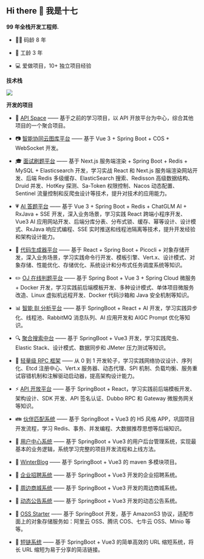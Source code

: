 ## Hi there 👋 我是十七

**99 年全栈开发工程师.**
- 👨‍💻 码龄 8 年

- 🏡 工龄 3 年

- 💻 爱做项目，10+ 独立项目经验

**技术栈**
<!-- https://github.com/tandpfun/skill-icons -->
<img align="center" src="https://skillicons.dev/icons?i=java,spring,mysql,redis,elasticsearch,rabbitmq,docker,jenkins,kubernetes,html,css,js,ts,vue,vite,pinia,react,nodejs,nginx,git,github,gitlab,linux,md,vscode,visualstudio,idea,webstorm,pycharm,rider&theme=light" />

**开发的项目**
- 🎉 [API Space](https://github.com/wangweidong929/winter-api-space-backend) —— 基于之前的学习项目，以 API 开放平台为中心，综合其他项目的一个聚合项目。

- 📷 [智能协同云图库平台](https://github.com/wangweidong929/winter-cloud-picture-backend) —— 基于 Vue 3 + Spring Boot + COS + WebSocket 开发。

- 🎓 [面试刷题平台](https://github.com/wangweidong929/winter-interview-backend) —— 基于 Next.js 服务端渲染 + Spring Boot + Redis + MySQL + Elasticsearch 开发，学习实战 React 和 Next.js 服务端渲染网站开发、后端 Redis 多级缓存、ElasticSearch 搜索、Redisson 高级数据结构、Druid 并发、HotKey 探测、Sa-Token 权限控制、Nacos 动态配置、Sentinel 流量控制和反爬虫设计等技术，提升对技术的应用能力。

- 💗 [AI 答题平台](https://github.com/wangweidong929/winter-ai-answer-backend) —— 基于 Vue 3 + Spring Boot + Redis + ChatGLM AI + RxJava + SSE 开发，深入业务场景，学习实践 React 跨端小程序开发、Vue3 AI 应用网站开发、后端分库分表、分布式锁、缓存、幂等设计、设计模式、RxJava 响应式编程、SSE 实时推送和线程池隔离等技术，提升开发经验和架构设计能力。

- 🎲 [代码生成器平台](https://github.com/wangweidong929/winter-gen-code-backend) —— 基于 React + Spring Boot + Picocli + 对象存储开发，深入业务场景，学习实践命令行开发、模板引擎、Vert.x、设计模式、对象存储、性能优化、存储优化、系统设计和分布式任务调度系统等知识。

- ✏️ [OJ 在线判题平台](https://github.com/wangweidong929/winter-oj-backend) —— 基于 Spring Boot + Vue 3 + Spring Cloud 微服务 + Docker 开发，学习实践前后端模板开发、多种设计模式、单体项目微服务改造、Linux 虚拟机远程开发、Docker 代码沙箱和 Java 安全机制等知识。

- 📊 [智能 BI 分析平台](https://github.com/wangweidong929/winter-bi-backend) —— 基于 SpringBoot + React + AI 开发，学习实践异步化、线程池、RabbitMQ 消息队列、AI 应用开发和 AIGC Prompt 优化等知识。

- 🔍 [聚合搜索中台](https://github.com/wangweidong929/winter-search-backend) —— 基于 SpringBoot + Vue3 开发，学习实践爬虫、Elastic Stack、设计模式、数据同步和 JMeter 压力测试等知识。

- 🔨 [轻量级 RPC 框架](https://github.com/wangweidong929/winter-rpc-backend) —— 从 0 到 1 开发轮子，学习实践网络协议设计、序列化、Etcd 注册中心、Vert.x 服务器、动态代理、SPI 机制、负载均衡、服务重试容错机制和注解驱动启动器，提高架构设计能力。

- ⚡ [API 开放平台](https://github.com/wangweidong929/winter-api-backend) —— 基于 SpringBoot + React，学习实践前后端模板开发、架构设计、SDK 开发、API 签名认证、Dubbo RPC 和 Gateway 微服务网关等知识。

- 👪 [伙伴匹配系统](https://github.com/wangweidong929/winter-friend-backend) —— 基于 SpringBoot + Vue3 的 H5 风格 APP，巩固项目开发流程，学习 Redis、事务、并发编程、大数据推荐思想等后端知识。

- 🙍 [用户中心系统](https://github.com/wangweidong929/winter-user-backend) —— 基于 SpringBoot + Vue3 的用户后台管理系统，实现最基本的业务逻辑，系统学习完整的项目开发流程和上线方法。

- 📖 [WinterBlog](https://github.com/wangweidong929/winter-blog-backend) —— 基于 SpringBoot + Vue3 的 maven 多模块项目。

- 👔 [企业招聘系统](https://github.com/wangweidong929/winter-recruit-backend) —— 基于 SpringBoot + Vue3 开发的企业招聘系统。

- 🎁 [周边商城系统](https://github.com/wangweidong929/winter-store-backend) —— 基于 SpringBoot + Vue3 开发的周边商城系统。

- 📣 [动态公告系统](https://github.com/wangweidong929/winter-announcement-backend) —— 基于 SpringBoot + Vue3 开发的动态公告系统。

- 🌟 [OSS Starter](https://github.com/wangweidong929/winter-OSS-backend) —— 基于 SpringBoot 开发，基于 AmazonS3 协议，适配市面上的对象存储服务如：阿里云 OSS、腾讯 COS、七牛云 OSS、MInio 等等。

- 🔑 [短链系统](https://github.com/wangweidong929/winter-short-link-backend) —— 基于 SpringBoot + Vue3 的简单高效的 URL 缩短系统，将长 URL 缩短为易于分享的简洁链接。
